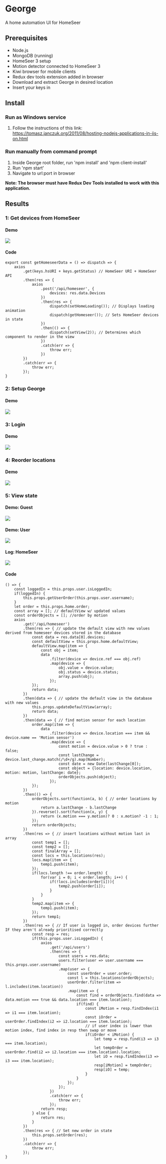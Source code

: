 # George
A home automation UI for HomeSeer

## Prerequisites
- Node.js
- MongoDB (running)
- HomeSeer 3 setup
- Motion detector connected to HomeSeer 3
- Kiwi browser for mobile clients
- Redux dev tools extension added in browser
- Download and extract George in desired location
- Insert your keys in 
## Install
### Run as Windows service
1. Follow the instructions of this link: https://tomasz.janczuk.org/2011/08/hosting-nodejs-applications-in-iis-on.html
### Run manually from command prompt
1. Inside George root folder, run 'npm install' and 'npm client-install'
2. Run 'npm start'
3. Navigate to url:port in browser

**Note: The browser must have Redux Dev Tools installed to work with this application.**

## Results
### 1: Get devices from HomeSeer
#### Demo
![](gethomeseerdevices.gif)
#### Code
```
export const getHomeseerData = () => dispatch => {
    axios
        .get(keys.hsURI + keys.getStatus) // HomeSeer URI + HomeSeer API
        .then(res => {
            axios
                .post('/api/homeseer', {
                    devices: res.data.Devices
                })
                .then(res => {
                    dispatch(setHomeLoading()); // Displays loading animation
                    dispatch(getHomeseer()); // Sets HomeSeer devices in state
                })
                .then(() => {
                    dispatch(setView(2)); // Determines which component to render in the view
                })
                .catch(err => {
                    throw err;
                })
        })
        .catch(err => {
            throw err;
        });
}
```
### 2: Setup George
#### Demo
![](setupgeorge.gif)

### 3: Login
#### Demo
![](loginmobile.gif)

### 4: Reorder locations
#### Demo
![](reorderwdb.gif)

### 5: View state
#### Demo: Guest
![](guest.gif)
#### Demo: User
![](user.gif)
#### Log: HomeSeer
![](hslog.jpg)
#### Code
```
() => {
    const loggedIn = this.props.user.isLoggedIn;
    if(loggedIn) {
        this.props.getUserOrder(this.props.user.username);
    }
    let order = this.props.home.order;
    const array = []; // defaultView w/ updated values
    const orderObjects = []; //order by motion
    axios
        .get('/api/homeseer')
        .then(res => { // update the default view with new values derived from homeseer devices stored in the database
            const data = res.data[0].devices;
            const defaultView = this.props.home.defaultView;
            defaultView.map(item => {
                const obj = item;
                data
                    .filter(device => device.ref === obj.ref)
                    .map(device => {
                        obj.value = device.value;
                        obj.status = device.status;
                        array.push(obj);
                    });
            });
            return data;
        })
        .then(data => { // update the default view in the database with new values
            this.props.updateDefaultView(array);
            return data;
        })
        .then(data => { // find motion sensor for each location
            order.map(item => {
                data
                    .filter(device => device.location === item && device.name == 'Motion sensor')
                    .map(device => {
                        const motion = device.value > 0 ? true : false;
                        const lastChange = device.last_change.match(/\d+/g).map(Number);
                        const date = new Date(lastChange[0]);
                        const object = {location: device.location, motion: motion, lastChange: date};
                        orderObjects.push(object);
                    });
            });
        })
        .then(() => {
            orderObjects.sort(function(a, b) { // order locations by motion
                return a.lastChange - b.lastChange
            }).reverse().sort(function(x, y) {
                return (x.motion === y.motion)? 0 : x.motion? -1 : 1;
            });
            return orderObjects;
        })
        .then(res => { // insert locations without motion last in array
            const temp1 = [];
            const temp2 = [];
            const finalArray = [];
            const locs = this.locations(res);
            locs.map(item => {
                temp1.push(item);
            });
            if(locs.length !== order.length) {
                for(var i = 0; i < order.length; i++) {
                    if(!locs.includes(order[i])){
                        temp2.push(order[i]);
                    }
                }
            }
            temp2.map(item => {
                temp1.push(item);
            });
            return temp1;
        })
        .then(res => { // If user is logged in, order devices further IF they aren't already prioritised correctly
            const resp = res;
            if(this.props.user.isLoggedIn) {
                axios
                    .get('/api/users')
                    .then(res => {
                        const users = res.data;
                        users.filter(user => user.username === this.props.user.username)
                        .map(user => {
                            const userOrder = user.order;
                            const l = this.locations(orderObjects);
                            userOrder.filter(item => l.includes(item.location))
                            .map(item => {
                                const find = orderObjects.find(data => data.motion === true && data.location === item.location);
                                if(find) {
                                    const iMotion = resp.findIndex(i1 => i1 === item.location);
                                    const iOrder = userOrder.findIndex(i2 => i2.location === item.location);
                                    // if user index is lower than motion index, find index in resp then swap or move
                                    if(iOrder < iMotion) {
                                        let temp = resp.find(i3 => i3 === item.location);
                                        let tempOrder = userOrder.find(i2 => i2.location === item.location).location;
                                        let iO = resp.findIndex(i3 => i3 === item.location);
                                        resp[iMotion] = tempOrder;
                                        resp[iO] = temp;
                                    }
                                }
                            });
                        });
                    })
                    .catch(err => {
                        throw err;
                    });
                return resp;
            } else {
                return res;
            }
        })
        .then(res => { // Set new order in state
            this.props.setOrder(res);
        })
        .catch(err => {
            throw err;
        });
}
```
